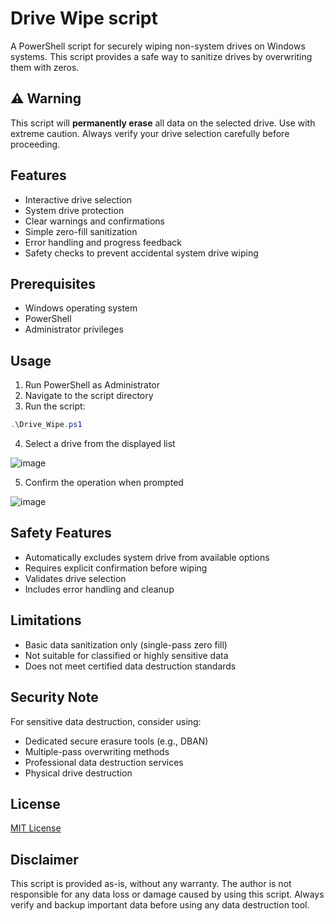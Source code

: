 # Drive Wipe script

A PowerShell script for securely wiping non-system drives on Windows systems. This script provides a safe way to sanitize drives by overwriting them with zeros.

## ⚠️ Warning

This script will **permanently erase** all data on the selected drive. Use with extreme caution. Always verify your drive selection carefully before proceeding.

## Features

- Interactive drive selection
- System drive protection
- Clear warnings and confirmations
- Simple zero-fill sanitization
- Error handling and progress feedback
- Safety checks to prevent accidental system drive wiping

## Prerequisites

- Windows operating system
- PowerShell
- Administrator privileges

## Usage

1. Run PowerShell as Administrator
2. Navigate to the script directory
3. Run the script:
```powershell
.\Drive_Wipe.ps1
```
4. Select a drive from the displayed list
   
![image](https://github.com/user-attachments/assets/9dd446e5-7a88-4a85-8738-2091e260a8b5)

5. Confirm the operation when prompted
   
![image](https://github.com/user-attachments/assets/64e94645-6d9b-4a66-97ed-2bef206ad312)


## Safety Features

- Automatically excludes system drive from available options
- Requires explicit confirmation before wiping
- Validates drive selection
- Includes error handling and cleanup

## Limitations

- Basic data sanitization only (single-pass zero fill)
- Not suitable for classified or highly sensitive data
- Does not meet certified data destruction standards

## Security Note

For sensitive data destruction, consider using:
- Dedicated secure erasure tools (e.g., DBAN)
- Multiple-pass overwriting methods
- Professional data destruction services
- Physical drive destruction

## License

[MIT License](LICENSE)

## Disclaimer

This script is provided as-is, without any warranty. The author is not responsible for any data loss or damage caused by using this script. Always verify and backup important data before using any data destruction tool.
